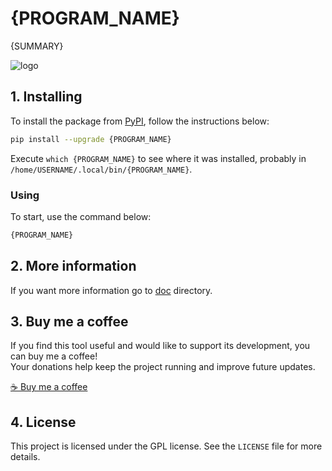 # {PROGRAM_NAME}

{SUMMARY}

![logo](https://raw.githubusercontent.com/trucomanx/{REPOSITORY_NAME}/main/screenshot.png)

## 1. Installing

To install the package from [PyPI](https://pypi.org/project/{PROGRAM_NAME}/), follow the instructions below:


```bash
pip install --upgrade {PROGRAM_NAME}
```

Execute `which {PROGRAM_NAME}` to see where it was installed, probably in `/home/USERNAME/.local/bin/{PROGRAM_NAME}`.

### Using

To start, use the command below:

```bash
{PROGRAM_NAME}
```
## 2. More information

If you want more information go to [doc](https://github.com/trucomanx/{REPOSITORY_NAME}/blob/main/doc) directory.

## 3. Buy me a coffee

If you find this tool useful and would like to support its development, you can buy me a coffee!  
Your donations help keep the project running and improve future updates.  

[☕ Buy me a coffee](https://ko-fi.com/trucomanx) 

## 4. License

This project is licensed under the GPL license. See the `LICENSE` file for more details.
